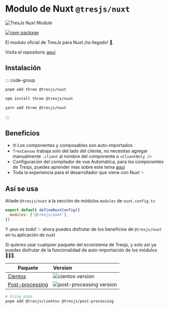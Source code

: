 # Modulo de Nuxt `@tresjs/nuxt`

![TresJs Nuxt Module](/nuxt-stones.png)

<a href="https://www.npmjs.com/package/@tresjs/nuxt"><img src="https://img.shields.io/npm/v/@tresjs/nuxt/latest?color=%2382DBCA" alt="npm package"></a>

El modulo oficial de TresJs para Nuxt ¡ha llegado! 🎉.

Visita el repositorio [aquí](https://github.com/Tresjs/nuxt)

## Instalación

::: code-group

```bash [pnpm]
pnpm add three @tresjs/nuxt
```

```bash [npm]
npm install three @tresjs/nuxt
```

```bash [yarn]
yarn add three @tresjs/nuxt
```

:::

## Beneficios

- 🤓 Los componentes y composables son auto-importados
- `TresCanvas` trabaja solo del lado del cliente, no necesitas agregar manualmente `.client` al nombre del componente o `<ClientOnly />`
- Configuración del compilador de vue Automática, para los componentes de Tresjs, puedes aprender mas sobre este tema [aquí](/guide/troubleshooting.html#failed-resolve-component-trescomponent-%F0%9F%A4%94)
- Toda la experiencia para el desarrollador que viene con Nuxt ✨

## Así se usa

Añade `@tresjs/nuxt` a la sección de módulos `modules` de `nuxt.config.ts`

```js
export default defineNuxtConfig({
  modules: ['@tresjs/nuxt'],
})
```

Y ¡eso es todo! ✨ ahora puedes disfrutar de los beneficios de `@tresjs/nuxt` en tu aplicación de nuxt

Si quieres usar cualquier paquete del ecosistema de Tresjs, y solo asi ya puedes disfrutar de la funcionalidad de auto-importación de los módulos 🧙🏼‍♂️.

| Paquete                                                      | Version                                                                                                            |
| ------------------------------------------------------------ | :----------------------------------------------------------------------------------------------------------------- |
| [Cientos](https://github.com/Tresjs/cientos)                 | ![cientos version](https://img.shields.io/npm/v/@tresjs/cientos/latest.svg?label=%20&color=%23f19b00)              |
| [Post-processing](https://github.com/Tresjs/post-processing) | ![post-processing version](https://img.shields.io/npm/v/@tresjs/post-processing/latest.svg?label=%20&color=ff69b4) |

```bash
# Using pnpm
pnpm add @tresjs/cientos @tresjs/post-processing
```
